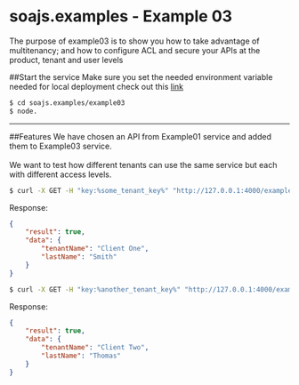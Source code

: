 # soajs.examples - Example 03

The purpose of example03 is to show you how to take advantage of multitenancy; and how to configure ACL and secure your APIs at the product, tenant and user levels


##Start the service
Make sure you set the needed environment variable needed for local deployment
check out this [link](https://soajsorg.atlassian.net/wiki/x/A4AXcg)

```sh
$ cd soajs.examples/example03
$ node.
```

---

##Features
We have chosen an API from Example01 service and added them to Example03 service.
<br><br>
We want to test how different tenants can use the same service but each with different access levels.

```bash
$ curl -X GET -H "key:%some_tenant_key%" "http://127.0.0.1:4000/example03/buildName?lastName=Smith"
```

Response:
```json
{
    "result": true,
    "data": {
        "tenantName": "Client One",
        "lastName": "Smith"
    }
}
```

```bash
$ curl -X GET -H "key:%another_tenant_key%" "http://127.0.0.1:4000/example03/buildName?lastName=Thomas"
```

Response:
```json
{
    "result": true,
    "data": {
        "tenantName": "Client Two",
        "lastName": "Thomas"
    }
}
```
